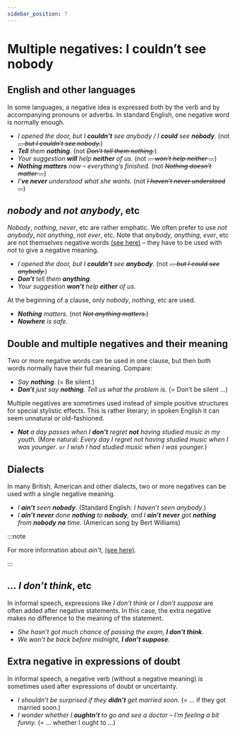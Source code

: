 ```yaml
---
sidebar_position: 7
---
```


# Multiple negatives: I couldn’t see nobody

## English and other languages

In some languages, a negative idea is expressed both by the verb and by accompanying pronouns or adverbs. In standard English, one negative word is normally enough.

- *I opened the door, but I **couldn’t** see anybody / I **could** see **nobody**.* (not *~~… but I couldn’t see nobody.~~*)
- ***Tell** them **nothing**.* (not *~~Don’t tell them nothing.~~*)
- *Your suggestion **will** help **neither** of us.* (not *~~… won’t help neither …~~*)
- ***Nothing matters** now – everything’s finished.* (not *~~Nothing doesn’t matter …~~*)
- *I’**ve never** understood what she wants.* (not *~~I haven’t never understood …~~*)

## *nobody* and *not anybody*, etc

*Nobody*, *nothing*, *never*, etc are rather emphatic. We often prefer to use *not anybody*, *not anything*, *not ever*, etc. Note that *anybody*, *anything*, *ever*, etc are not themselves negative words [(see here)](./non-affirmative-words-anybody-ever-yet-etc) – they have to be used with *not* to give a negative meaning.

- *I opened the door, but I **couldn’t** see **anybody**.* (not *~~… but I could see anybody.~~*)
- ***Don’t** tell them **anything**.*
- *Your suggestion **won’t** help **either** of us.*

At the beginning of a clause, only *nobody*, *nothing*, etc are used.

- ***Nothing** matters.* (not *~~Not anything matters.~~*)
- ***Nowhere** is safe.*

## Double and multiple negatives and their meaning

Two or more negative words can be used in one clause, but then both words normally have their full meaning. Compare:

- *Say **nothing**.* (= Be silent.)
- ***Don’t** just say **nothing**. Tell us what the problem is.* (= Don’t be silent …)

Multiple negatives are sometimes used instead of simple positive structures for special stylistic effects. This is rather literary; in spoken English it can seem unnatural or old-fashioned.

- ***Not** a day passes when I **don’t** regret **not** having studied music in my youth.* (More natural: *Every day I regret not having studied music when I was younger*. ``or`` *I wish I had studied music when I was younger.*)

## Dialects

In many British, American and other dialects, two or more negatives can be used with a single negative meaning.

- *I **ain’t** seen **nobody**.* (Standard English: *I haven’t seen anybody*.)
- *I **ain’t** **never** done **nothing** to **nobody**, and I **ain’t** **never** got **nothing** from **nobody** **no** time.* (American song by Bert Williams)

:::note

For more information about *ain’t*, [(see here)](./../../vocabulary/word-formation-and-spelling/contractions-i-ll-don-t-etc#list-of-contractions).

:::

## *… I don’t think*, etc

In informal speech, expressions like *I don’t think* or *I don’t suppose* are often added after negative statements. In this case, the extra negative makes no difference to the meaning of the statement.

- *She hasn’t got much chance of passing the exam, **I don’t think**.*
- *We won’t be back before midnight, **I don’t suppose**.*

## Extra negative in expressions of doubt

In informal speech, a negative verb (without a negative meaning) is sometimes used after expressions of doubt or uncertainty.

- *I shouldn’t be surprised if they **didn’t** get married soon.* (= … if they got married soon.)
- *I wonder whether I **oughtn’t** to go and see a doctor – I’m feeling a bit funny.* (= … whether I ought to …)
